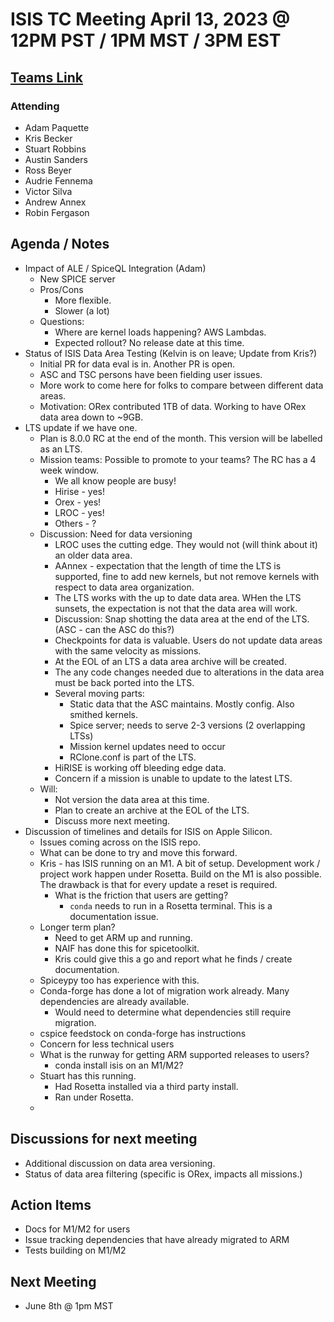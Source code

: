 # ISIS TC Meeting April 13, 2023 @ 12PM PST / 1PM MST / 3PM EST

## [Teams Link](https://teams.microsoft.com/dl/launcher/launcher.html?url=%2f_%23%2fl%2fmeetup-join%2f19%3ameeting_YWRkZjdiMGUtZWJlOC00OWMzLThlMTItZTk0Y2MyM2E1MWE0%40thread.v2%2f0%3fcontext%3d%257b%2522Tid%2522%253a%25220693b5ba-4b18-4d7b-9341-f32f400a5494%2522%252c%2522Oid%2522%253a%2522c27c6e98-e45a-45ff-aea5-7f10d6fe67c1%2522%257d%26anon%3dtrue&type=meetup-join&deeplinkId=e54b3969-3c7f-4efb-9cad-ee99cf639f86&directDl=true&msLaunch=true&enableMobilePage=true&suppressPrompt=true)

### Attending
- Adam Paquette
- Kris Becker
- Stuart Robbins
- Austin Sanders
- Ross Beyer
- Audrie Fennema
- Victor Silva
- Andrew Annex
- Robin Fergason

## Agenda / Notes
- Impact of ALE / SpiceQL Integration (Adam)
  - New SPICE server
  - Pros/Cons
    - More flexible.
    - Slower (a lot)
  - Questions:
    - Where are kernel loads happening? AWS Lambdas.
    - Expected rollout? No release date at this time.
- Status of ISIS Data Area Testing (Kelvin is on leave; Update from Kris?)
  - Initial PR for data eval is in. Another PR is open.
  - ASC and TSC persons have been fielding user issues.
  - More work to come here for folks to compare between different data areas.
  - Motivation: ORex contributed 1TB of data. Working to have ORex data area down to ~9GB.
- LTS update if we have one.
  - Plan is 8.0.0 RC at the end of the month. This version will be labelled as an LTS.
  - Mission teams: Possible to promote to your teams? The RC has a 4 week window. 
    - We all know people are busy!
    - Hirise - yes!
    - Orex - yes!
    - LROC - yes!
    - Others - ?
  - Discussion: Need for data versioning
    - LROC uses the cutting edge. They would not (will think about it) an older data area.
    - AAnnex - expectation that the length of time the LTS is supported, fine to add new kernels, but not remove kernels with respect to data area organization.
    - The LTS works with the up to date data area. WHen the LTS sunsets, the expectation is not that the data area will work.
    - Discussion: Snap shotting the data area at the end of the LTS. (ASC - can the ASC do this?)
    - Checkpoints for data is valuable. Users do not update data areas with the same velocity as missions.
    - At the EOL of an LTS a data area archive will be created.
    - The any code changes needed due to alterations in the data area must be back ported into the LTS.
    - Several moving parts:
      - Static data that the ASC maintains. Mostly config. Also smithed kernels.
      - Spice server; needs to serve 2-3 versions (2 overlapping LTSs)
      - Mission kernel updates need to occur
      - RClone.conf is part of the LTS.
    - HiRISE is working off bleeding edge data.
    - Concern if a mission is unable to update to the latest LTS.
  - Will:
    - Not version the data area at this time.
    - Plan to create an archive at the EOL of the LTS.
    - Discuss more next meeting.
- Discussion of timelines and details for ISIS on Apple Silicon.
  - Issues coming across on the ISIS repo.
  - What can be done to try and move this forward.
  - Kris - has ISIS running on an M1. A bit of setup. Development work / project work happen under Rosetta. Build on the M1 is also possible. The drawback is that for every update a reset is required.
    - What is the friction that users are getting?
      - `conda` needs to run in a Rosetta terminal. This is a documentation issue.
  - Longer term plan?
    - Need to get ARM up and running.
    - NAIF has done this for spicetoolkit.
    - Kris could give this a go and report what he finds / create documentation.
  - Spiceypy too has experience with this.
  - Conda-forge has done a lot of migration work already. Many dependencies are already available.
    - Would need to determine what dependencies still require migration.
  - cspice feedstock on conda-forge has instructions
  - Concern for less technical users
  - What is the runway for getting ARM supported releases to users?
    - conda install isis on an M1/M2?
  - Stuart has this running.
    - Had Rosetta installed via a third party install.
    - Ran under Rosetta.
  - 

## Discussions for next meeting
- Additional discussion on data area versioning.
- Status of data area filtering (specific is ORex, impacts all missions.)


## Action Items
- Docs for M1/M2 for users
- Issue tracking dependencies that have already migrated to ARM
- Tests building on M1/M2


## Next Meeting
- June 8th @ 1pm MST
